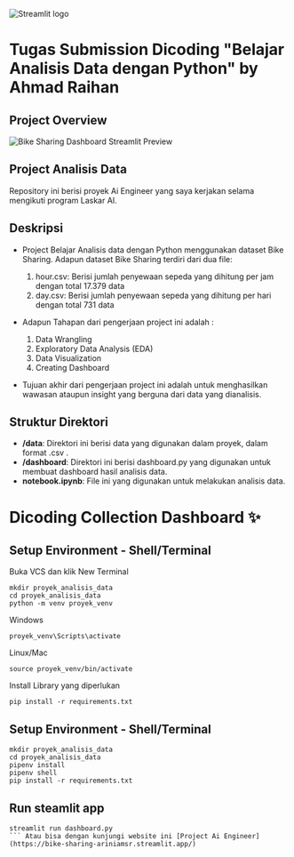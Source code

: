<img src="https://user-images.githubusercontent.com/7164864/217935870-c0bc60a3-6fc0-4047-b011-7b4c59488c91.png" alt="Streamlit logo"></img>
# Tugas Submission Dicoding "Belajar Analisis Data dengan Python" by Ahmad Raihan

## Project Overview
![Bike Sharing Dashboard Streamlit Preview](https://github.com/user-attachments/assets/10b4ac0c-f89d-419e-bfa9-0e520db6ec4b)

## Project Analisis Data

Repository ini berisi proyek Ai Engineer yang saya kerjakan selama mengikuti program Laskar AI. 

## Deskripsi

- Project Belajar Analisis data dengan Python menggunakan dataset Bike Sharing. Adapun dataset Bike Sharing terdiri dari dua file:
    1. hour.csv: Berisi jumlah penyewaan sepeda yang dihitung per jam dengan total 17.379 data
    2. day.csv: Berisi jumlah penyewaan sepeda yang dihitung per hari dengan total 731 data

- Adapun Tahapan dari pengerjaan project ini adalah :
    1. Data Wrangling
    2. Exploratory Data Analysis (EDA)
    3. Data Visualization
    4. Creating Dashboard
 
-  Tujuan akhir dari pengerjaan project ini adalah untuk menghasilkan wawasan ataupun insight yang berguna dari data yang dianalisis.

## Struktur Direktori

- **/data**: Direktori ini berisi data yang digunakan dalam proyek, dalam format .csv .
- **/dashboard**: Direktori ini berisi dashboard.py yang digunakan untuk membuat dashboard hasil analisis data.
- **notebook.ipynb**: File ini yang digunakan untuk melakukan analisis data.

# Dicoding Collection Dashboard ✨

## Setup Environment - Shell/Terminal
Buka VCS dan klik New Terminal
```
mkdir proyek_analisis_data
cd proyek_analisis_data
python -m venv proyek_venv
```
Windows
```
proyek_venv\Scripts\activate
```
Linux/Mac
```
source proyek_venv/bin/activate
```
Install Library yang diperlukan
```
pip install -r requirements.txt
```

## Setup Environment - Shell/Terminal
```
mkdir proyek_analisis_data
cd proyek_analisis_data
pipenv install
pipenv shell
pip install -r requirements.txt
```
## Run steamlit app
```
streamlit run dashboard.py
``` Atau bisa dengan kunjungi website ini [Project Ai Engineer](https://bike-sharing-ariniamsr.streamlit.app/)

